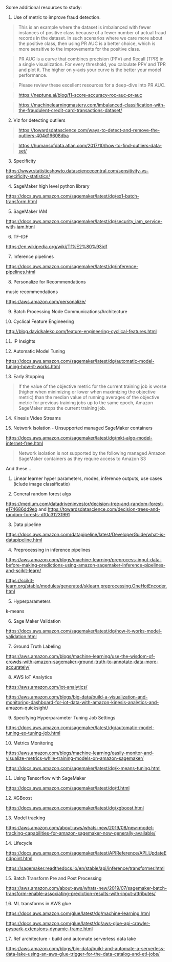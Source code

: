 Some additional resources to study:

1. Use of metric to improve fraud detection.

> This is an example where the dataset is imbalanced with fewer instances of positive class because of a fewer number of actual fraud records in the dataset. In such scenarios where we care more about the positive class, then using PR AUC is a better choice, which is more sensitive to the improvements for the positive class.

> PR AUC is a curve that combines precision (PPV) and Recall (TPR) in a single visualization. For every threshold, you calculate PPV and TPR and plot it. The higher on y-axis your curve is the better your model performance.

> Please review these excellent resources for a deep-dive into PR AUC.

> https://neptune.ai/blog/f1-score-accuracy-roc-auc-pr-auc

> https://machinelearningmastery.com/imbalanced-classification-with-the-fraudulent-credit-card-transactions-dataset/

2. Viz for detecting outliers

> https://towardsdatascience.com/ways-to-detect-and-remove-the-outliers-404d16608dba

> https://humansofdata.atlan.com/2017/10/how-to-find-outliers-data-set/

3. Specificity

https://www.statisticshowto.datasciencecentral.com/sensitivity-vs-specificity-statistics/

4. SageMaker high level python library

https://docs.aws.amazon.com/sagemaker/latest/dg/ex1-batch-transform.html

5. SageMaker IAM

https://docs.aws.amazon.com/sagemaker/latest/dg/security_iam_service-with-iam.html

6. TF-IDF

https://en.wikipedia.org/wiki/Tf%E2%80%93idf

7. Inference pipelines

https://docs.aws.amazon.com/sagemaker/latest/dg/inference-pipelines.html

8. Personalize for Recommendations

music recommendations

https://aws.amazon.com/personalize/

9. Batch Processing Node Communications/Architecture

10. Cyclical Feature Engineering

http://blog.davidkaleko.com/feature-engineering-cyclical-features.html


11. IP Insights

12. Automatic Model Tuning

https://docs.aws.amazon.com/sagemaker/latest/dg/automatic-model-tuning-how-it-works.html

13. Early Stopping

> If the value of the objective metric for the current training job is worse (higher when minimizing or lower when maximizing the objective metric) than the median value of running averages of the objective metric for previous training jobs up to the same epoch, Amazon SageMaker stops the current training job.

14. Kinesis Video Streams

15. Network Isolation - Unsupported managed SageMaker containers

https://docs.aws.amazon.com/sagemaker/latest/dg/mkt-algo-model-internet-free.html

> Network isolation is not supported by the following managed Amazon SageMaker containers as they require access to Amazon S3

And these...

1. Linear learner hyper parameters, modes, inference outputs, use cases (iclude image classificatio)

2. General random forest algs

https://medium.com/datadriveninvestor/decision-tree-and-random-forest-e174686dd9eb and https://towardsdatascience.com/decision-trees-and-random-forests-df0c3123f991

3. Data pipeline

https://docs.aws.amazon.com/datapipeline/latest/DeveloperGuide/what-is-datapipeline.html

4. Preprocessing in inference pipelines

https://aws.amazon.com/blogs/machine-learning/preprocess-input-data-before-making-predictions-using-amazon-sagemaker-inference-pipelines-and-scikit-learn/

https://scikit-learn.org/stable/modules/generated/sklearn.preprocessing.OneHotEncoder.html

5. Hyperparameters

k-means

6. Sage Maker Validation

https://docs.aws.amazon.com/sagemaker/latest/dg/how-it-works-model-validation.html

7. Ground Truth Labeling

https://aws.amazon.com/blogs/machine-learning/use-the-wisdom-of-crowds-with-amazon-sagemaker-ground-truth-to-annotate-data-more-accurately/

8. AWS IoT Analytics

https://aws.amazon.com/iot-analytics/

https://aws.amazon.com/blogs/big-data/build-a-visualization-and-monitoring-dashboard-for-iot-data-with-amazon-kinesis-analytics-and-amazon-quicksight/

9. Specifying Hyperparameter Tuning Job Settings

https://docs.aws.amazon.com/sagemaker/latest/dg/automatic-model-tuning-ex-tuning-job.html

10. Metrics Monitoring

https://aws.amazon.com/blogs/machine-learning/easily-monitor-and-visualize-metrics-while-training-models-on-amazon-sagemaker/

https://docs.aws.amazon.com/sagemaker/latest/dg/k-means-tuning.html

11. Using Tensorflow with SageMaker

https://docs.aws.amazon.com/sagemaker/latest/dg/tf.html

12. XGBoost

https://docs.aws.amazon.com/sagemaker/latest/dg/xgboost.html

13. Model tracking

https://aws.amazon.com/about-aws/whats-new/2019/08/new-model-tracking-capabilities-for-amazon-sagemaker-now-generally-available/

14. Lifecycle

https://docs.aws.amazon.com/sagemaker/latest/APIReference/API_UpdateEndpoint.html

https://sagemaker.readthedocs.io/en/stable/api/inference/transformer.html

15. Batch Transform Pre and Post Processing

https://aws.amazon.com/about-aws/whats-new/2019/07/sagemaker-batch-transform-enable-associating-prediction-results-with-input-attributes/

16. ML transforms in AWS glue

https://docs.aws.amazon.com/glue/latest/dg/machine-learning.html

https://docs.aws.amazon.com/glue/latest/dg/aws-glue-api-crawler-pyspark-extensions-dynamic-frame.html

17. Ref architecture - build and automate serverless data lake

https://aws.amazon.com/blogs/big-data/build-and-automate-a-serverless-data-lake-using-an-aws-glue-trigger-for-the-data-catalog-and-etl-jobs/

